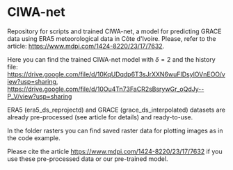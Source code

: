 # CIWA-net


Repository for scripts and trained CIWA-net, a model for predicting GRACE data using ERA5 meteorological data in Côte d'Ivoire. Please, refer to the article: https://www.mdpi.com/1424-8220/23/17/7632.

Here you can find the trained CIWA-net model with $\delta = 2$ and the history file: https://drive.google.com/file/d/10KqUDqdp6T3sJrXXN6wuFIDsylOVnEOO/view?usp=sharing, https://drive.google.com/file/d/10Ou4Tn73FaCR2sBsrywGr_oQdJy--P_V/view?usp=sharing

ERA5 (era5_ds_reprojectd) and GRACE (grace_ds_interpolated) datasets are already pre-processed (see article for details) and ready-to-use. 

In the folder rasters you can find saved raster data for plotting images as in the code example.

Please cite the article https://www.mdpi.com/1424-8220/23/17/7632 if you use these pre-processed data or our pre-trained model. 
